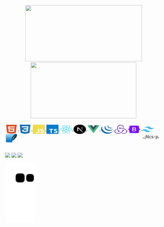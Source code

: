 ##

<div align="center">
  <a href="https://github.com/ncskkj">
  <img height="180em" width="375em" src="https://github-readme-stats.vercel.app/api?username=ncskkj&show_icons=true&theme=midnight-purple&include_all_commits=true&count_private=true"/>
  <img height="180em" width="340em" src="https://github-readme-stats.vercel.app/api/top-langs/?username=ncskkj&layout=compact&langs_count=7&theme=midnight-purple"/>
</div>
  
<div style="display: inline_block"><br>
  <img align="center" alt="Ncs-HTML5" title="HTML5" height="30" width="40" src="https://raw.githubusercontent.com/devicons/devicon/master/icons/html5/html5-plain.svg">
  <img align="center" alt="Ncs-CSS3" title="CSS3" height="30" width="40" src="https://raw.githubusercontent.com/devicons/devicon/master/icons/css3/css3-plain.svg">
  <img align="center" alt="Ncs-JavaS" title="JavaScript" height="30" width="40" src="https://raw.githubusercontent.com/devicons/devicon/master/icons/javascript/javascript-plain.svg">
  <img align="center" alt="Ncs-TypeScript" title="TypeScript" height="30" width="40" src="https://raw.githubusercontent.com/devicons/devicon/refs/heads/master/icons/typescript/typescript-original.svg">
  <img align="center" alt="Ncs-React" title="React" height="30" width="40" src="https://raw.githubusercontent.com/devicons/devicon/refs/heads/master/icons/react/react-original.svg">
  <img align="center" alt="Ncs-NextJS" title="NextJS" height="30" width="40" src="https://raw.githubusercontent.com/devicons/devicon/refs/heads/master/icons/nextjs/nextjs-original.svg">
  <img align="center" alt="Ncs-VueJS" title="VueJS" height="30" width="40" src="https://raw.githubusercontent.com/devicons/devicon/refs/heads/master/icons/vuejs/vuejs-original.svg">
  <img align="center" alt="Ncs-jQuery" title="jQuery" height="30" width="40" src="https://raw.githubusercontent.com/devicons/devicon/refs/heads/master/icons/jquery/jquery-original.svg">
  <img align="center" alt="Ncs-Redux" title="Redux" height="30" width="40" src="https://raw.githubusercontent.com/devicons/devicon/refs/heads/master/icons/redux/redux-original.svg">
  <img align="center" alt="Ncs-Bootstrap" title="Bootstrap" height="30" width="40" src="https://raw.githubusercontent.com/devicons/devicon/refs/heads/master/icons/bootstrap/bootstrap-original.svg">
  <img align="center" alt="Ncs-Tailwind" title="Tailwind" height="30" width="40" src="https://raw.githubusercontent.com/devicons/devicon/refs/heads/master/icons/tailwindcss/tailwindcss-original.svg">
  <img align="center" alt="Ncs-SQLite" title="SQLite" height="30" width="40" src="https://raw.githubusercontent.com/devicons/devicon/refs/heads/master/icons/sqlite/sqlite-original.svg">
  <img align="right" alt="Ncs-pic" title="" height="140" style="border-radius:50px;" src="https://i.imgur.com/34EpNc2.gif">
</div>
  
  ##
  
<div> 
  <a href="https://instagram.com/fvckncs" target="_blank"><img src="https://img.shields.io/badge/-Instagram-%23E4405F?style=for-the-badge&logo=instagram&logoColor=white" target="_blank"></a>
 <a href="https://discordapp.com/channels/@me/ncskkj/" target="_blank"><img src="https://img.shields.io/badge/Discord-7289DA?style=for-the-badge&logo=discord&logoColor=white" target="_blank"></a> 
  <a href="mailto:nss313245@gmail.com"><img src="https://img.shields.io/badge/-Gmail-%23333?style=for-the-badge&logo=gmail&logoColor=white" target="_blank"></a>
 
  ![Snake animation](https://github.com/ncskkj/ncskkj/blob/output/github-contribution-grid-snake.svg)
 
</div>
